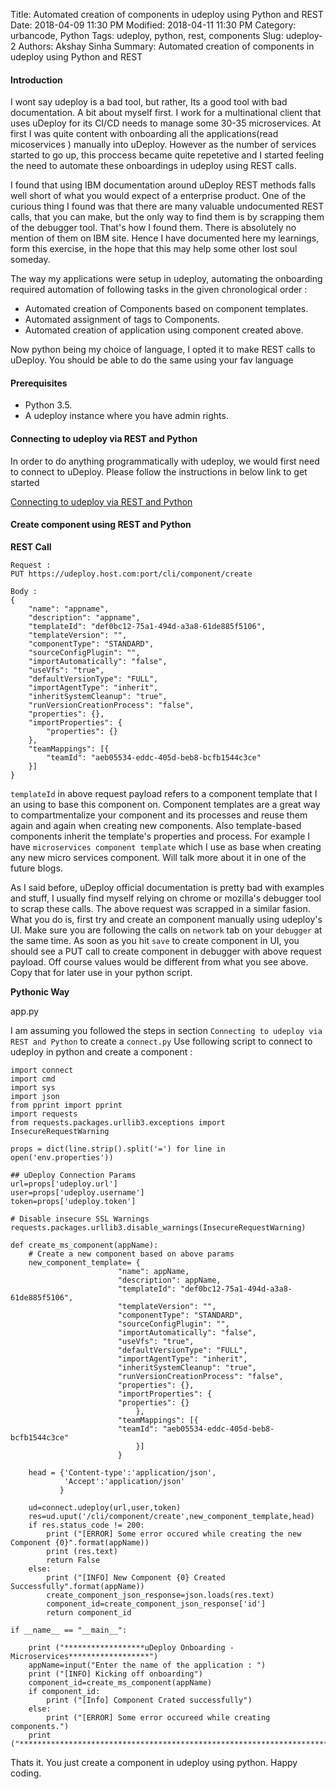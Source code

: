 Title: Automated creation of components in udeploy using Python and REST
Date: 2018-04-09 11:30 PM
Modified: 2018-04-11 11:30 PM
Category: urbancode, Python
Tags: udeploy, python, rest, components
Slug: udeploy-2
Authors: Akshay Sinha
Summary: Automated creation of components in udeploy using Python and REST

#### Introduction

I wont say udeploy is a bad tool, but rather, Its a good tool with bad documentation. A bit about myself first. I work for a multinational client that uses uDeploy for its CI/CD needs to manage some 30-35 microservices. At first I was quite content with onboarding all the applications(read micoservices ) manually into uDeploy. However as the number of services started to go up, this proccess became quite repetetive and I started feeling the need to automate these onboardings in udeploy using REST calls.

I found that using IBM documentation around uDeploy REST methods falls well short of what you would expect of a enterprise product. One of the curious thing I found was that there are many valuable undocumented REST calls, that you can make, but the only way to find them is by scrapping them of the debugger tool. That's how I found them. There is absolutely no mention of them on IBM site. Hence I have documented here my learnings, form this exercise, in the hope that this may help some other lost soul someday.

The way my applications were setup in udeploy, automating the onboarding required automation of following tasks in the given chronological order :

* Automated creation of Components based on component templates.
* Automated assignment of tags to Components.
* Automated creation of application using component created above.

Now python being my choice of language, I opted it to make REST calls to uDeploy. You should be able to do the same using your fav language

#### Prerequisites

* Python 3.5.
* A udeploy instance where you have admin rights.

#### Connecting to udeploy via REST and Python

In order to do anything programmatically with udeploy, we would first need to connect to uDeploy. Please follow the instructions in below link to get started

[Connecting to udeploy via REST and Python]({filename}/devops/udeploy/connectingviaPython.md)

#### Create component using REST and Python

__REST Call__

    Request :
    PUT https://udeploy.host.com:port/cli/component/create

    Body :
    {
    	"name": "appname",
    	"description": "appname",
    	"templateId": "def0bc12-75a1-494d-a3a8-61de885f5106",
    	"templateVersion": "",
    	"componentType": "STANDARD",
    	"sourceConfigPlugin": "",
    	"importAutomatically": "false",
    	"useVfs": "true",
    	"defaultVersionType": "FULL",
    	"importAgentType": "inherit",
    	"inheritSystemCleanup": "true",
    	"runVersionCreationProcess": "false",
    	"properties": {},
    	"importProperties": {
    		"properties": {}
    	},
    	"teamMappings": [{
    		"teamId": "aeb05534-eddc-405d-beb8-bcfb1544c3ce"
    	}]
    }

`templateId` in above request payload refers to a component template that I an using to base this component on. Component templates are a great way to compartmentalize your component and its processes and reuse them again and again when creating new components. Also template-based components inherit the template's properties and process. For example I have `microservices component template` which I use as base when creating any new micro services component. Will talk more about it in one of the future blogs.

As I said before, uDeploy official documentation is pretty bad with examples and stuff, I usually find myself relying on chrome or mozilla's debugger tool to scrap these calls. The above request was scrapped in a similar fasion. What you do is, first try and create an component manually using udeploy's UI. Make sure you are following the calls on `network` tab on your `debugger` at the same time. As soon as you hit `save` to create component in UI, you should see a PUT call to create component in debugger with above request payload. Off course values would be different from what you see above. Copy that for later use in your python script.

__Pythonic Way__

app.py

I am assuming you followed the steps in section `Connecting to udeploy via REST and Python` to create a `connect.py`
Use following script to connect to udeploy in python and create a component :

    import connect
    import cmd
    import sys
    import json
    from pprint import pprint
    import requests
    from requests.packages.urllib3.exceptions import InsecureRequestWarning

    props = dict(line.strip().split('=') for line in open('env.properties'))

    ## uDeploy Connection Params
    url=props['udeploy.url']
    user=props['udeploy.username']
    token=props['udeploy.token']

    # Disable insecure SSL Warnings
    requests.packages.urllib3.disable_warnings(InsecureRequestWarning)

    def create_ms_component(appName):
        # Create a new component based on above params
        new_component_template= {
                            "name": appName,
                            "description": appName,
                            "templateId": "def0bc12-75a1-494d-a3a8-61de885f5106",
                            "templateVersion": "",
                            "componentType": "STANDARD",
                            "sourceConfigPlugin": "",
                            "importAutomatically": "false",
                            "useVfs": "true",
                            "defaultVersionType": "FULL",
                            "importAgentType": "inherit",
                            "inheritSystemCleanup": "true",
                            "runVersionCreationProcess": "false",
                            "properties": {},
                            "importProperties": {
                            "properties": {}
                                },
                            "teamMappings": [{
                            "teamId": "aeb05534-eddc-405d-beb8-bcfb1544c3ce"
                                }]
                            }

        head = {'Content-type':'application/json',
                'Accept':'application/json'
               }

        ud=connect.udeploy(url,user,token)
        res=ud.uput('/cli/component/create',new_component_template,head)
        if res.status_code != 200:
            print ("[ERROR] Some error occured while creating the new Component {0}".format(appName))
            print (res.text)
            return False
        else:
            print ("[INFO] New Component {0} Created Successfully".format(appName))
            create_component_json_response=json.loads(res.text)
            component_id=create_component_json_response['id']
            return component_id

    if __name__ == "__main__":

    	print ("******************uDeploy Onboarding - Microservices******************")
        appName=input("Enter the name of the application : ")
        print ("[INFO] Kicking off onboarding")
        component_id=create_ms_component(appName)
        if component_id:
            print ("[Info] Component Crated successfully")
        else:
            print ("[ERROR] Some error occureed while creating components.")
    	print ("***********************************************************************")

Thats it. You just create a component in udeploy using python. Happy coding.

